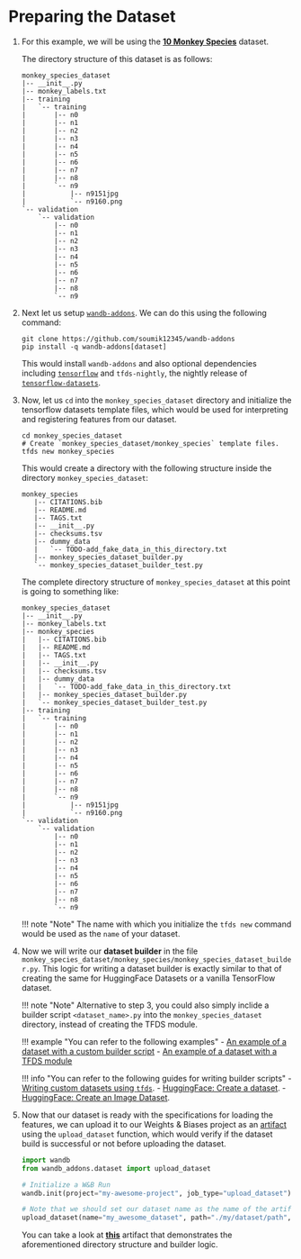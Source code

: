 # Preparing the Dataset

1. For this example, we will be using the [**10 Monkey Species**](https://www.kaggle.com/datasets/slothkong/10-monkey-species) dataset.
    
    The directory structure of this dataset is as follows:
    ```
    monkey_species_dataset
    |-- __init__.py
    |-- monkey_labels.txt
    |-- training
    |   `-- training
    |       |-- n0
    |       |-- n1
    |       |-- n2
    |       |-- n3
    |       |-- n4
    |       |-- n5
    |       |-- n6
    |       |-- n7
    |       |-- n8
    |       `-- n9
    |           |-- n9151jpg
    |           `-- n9160.png
    `-- validation
        `-- validation
            |-- n0
            |-- n1
            |-- n2
            |-- n3
            |-- n4
            |-- n5
            |-- n6
            |-- n7
            |-- n8
            `-- n9
    ```

2. Next let us setup [`wandb-addons`](https://github.com/soumik12345/wandb-addons). We can do this using the following command:
    ```shell
    git clone https://github.com/soumik12345/wandb-addons
    pip install -q wandb-addons[dataset]
    ```

    This would install `wandb-addons` and also optional dependencies including [`tensorflow`](https://www.tensorflow.org/) and `tfds-nightly`, the nightly release of [`tensorflow-datasets`](https://www.tensorflow.org/datasets).

3. Now, let us `cd` into the `monkey_species_dataset` directory and initialize the tensorflow datasets template files, which would be used for interpreting and registering features from our dataset.
    ```shell
    cd monkey_species_dataset
    # Create `monkey_species_dataset/monkey_species` template files.
    tfds new monkey_species 
    ```

    This would create a directory with the following structure inside the directory `monkey_species_dataset`:

    ```
    monkey_species
       |-- CITATIONS.bib
       |-- README.md
       |-- TAGS.txt
       |-- __init__.py
       |-- checksums.tsv
       |-- dummy_data
       |   `-- TODO-add_fake_data_in_this_directory.txt
       |-- monkey_species_dataset_builder.py
       `-- monkey_species_dataset_builder_test.py
    ```

    The complete directory structure of `monkey_species_dataset` at this point is going to something like:

    ```
    monkey_species_dataset
    |-- __init__.py
    |-- monkey_labels.txt
    |-- monkey_species
    |   |-- CITATIONS.bib
    |   |-- README.md
    |   |-- TAGS.txt
    |   |-- __init__.py
    |   |-- checksums.tsv
    |   |-- dummy_data
    |   |   `-- TODO-add_fake_data_in_this_directory.txt
    |   |-- monkey_species_dataset_builder.py
    |   `-- monkey_species_dataset_builder_test.py
    |-- training
    |   `-- training
    |       |-- n0
    |       |-- n1
    |       |-- n2
    |       |-- n3
    |       |-- n4
    |       |-- n5
    |       |-- n6
    |       |-- n7
    |       |-- n8
    |       `-- n9
    |           |-- n9151jpg
    |           `-- n9160.png
    `-- validation
        `-- validation
            |-- n0
            |-- n1
            |-- n2
            |-- n3
            |-- n4
            |-- n5
            |-- n6
            |-- n7
            |-- n8
            `-- n9
    ```

    !!! note "Note"
        The name with which you initialize the `tfds new` command would be used as the `name` of your dataset.

4. Now we will write our **dataset builder** in the file `monkey_species_dataset/monkey_species/monkey_species_dataset_builder.py`. This logic for writing a dataset builder is exactly similar to that of creating the same for HuggingFace Datasets or a vanilla TensorFlow dataset.

    !!! note "Note"
        Alternative to step 3, you could also simply inclide a builder script `<dataset_name>.py` into the `monkey_species_dataset` directory, instead of creating the TFDS module.

    !!! example "You can refer to the following examples"
        - [An example of a dataset with a custom builder script](https://wandb.ai/geekyrakshit/monkey-dataset/artifacts/dataset/monkey_species/v1/files)
        - [An example of a dataset with a TFDS module](https://wandb.ai/geekyrakshit/monkey-dataset/artifacts/dataset/monkey_species/v2/files)
    
    !!! info "You can refer to the following guides for writing builder scripts"
        - [Writing custom datasets using `tfds`](https://www.tensorflow.org/datasets/add_dataset).
        - [HuggingFace: Create a dataset](https://huggingface.co/docs/datasets/main/en/create_dataset).
        - [HuggingFace: Create an Image Dataset](https://huggingface.co/docs/datasets/main/en/image_dataset).

5. Now that our dataset is ready with the specifications for loading the features, we can upload it to our Weights & Biases project as an [artifact](https://docs.wandb.ai/guides/artifacts) using the `upload_dataset` function, which would verify if the dataset build is successful or not before uploading the dataset.
    
    ```python
    import wandb
    from wandb_addons.dataset import upload_dataset

    # Initialize a W&B Run
    wandb.init(project="my-awesome-project", job_type="upload_dataset") 
    
    # Note that we should set our dataset name as the name of the artifact
    upload_dataset(name="my_awesome_dataset", path="./my/dataset/path", type="dataset")
    ```
    
    You can take a look at [**this**](https://wandb.ai/geekyrakshit/artifact-accessor/artifacts/dataset/monkey_species/v0/overview) artifact that demonstrates the aforementioned directory structure and builder logic.
